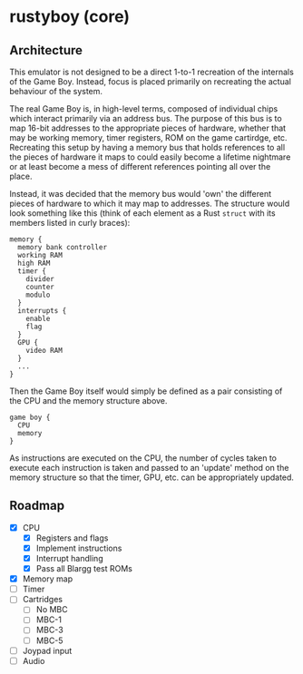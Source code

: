 # rustyboy (core)

## Architecture

This emulator is not designed to be a direct 1-to-1 recreation of the internals of the Game Boy. Instead, focus is placed primarily on recreating the actual behaviour of the system.

The real Game Boy is, in high-level terms, composed of individual chips which interact primarily via an address bus. The purpose of this bus is to map 16-bit addresses to the appropriate pieces of hardware, whether that may be working memory, timer registers, ROM on the game cartirdge, etc. Recreating this setup by having a memory bus that holds references to all the pieces of hardware it maps to could easily become a lifetime nightmare or at least become a mess of different references pointing all over the place.

Instead, it was decided that the memory bus would 'own' the different pieces of hardware to which it may map to addresses. The structure would look something like this (think of each element as a Rust `struct` with its members listed in curly braces):

```
memory {
  memory bank controller
  working RAM
  high RAM
  timer {
    divider
    counter
    modulo
  }
  interrupts {
    enable
    flag
  }
  GPU {
    video RAM
  }
  ...
}
```

Then the Game Boy itself would simply be defined as a pair consisting of the CPU and the memory structure above.

```
game boy {
  CPU
  memory
}
```

As instructions are executed on the CPU, the number of cycles taken to execute each instruction is taken and passed to an 'update' method on the memory structure so that the timer, GPU, etc. can be appropriately updated.

## Roadmap

* [x] CPU
  * [x] Registers and flags
  * [x] Implement instructions
  * [x] Interrupt handling
  * [x] Pass all Blargg test ROMs
* [x] Memory map
* [ ] Timer
* [ ] Cartridges
  * [ ] No MBC
  * [ ] MBC-1
  * [ ] MBC-3
  * [ ] MBC-5
* [ ] Joypad input
* [ ] Audio
